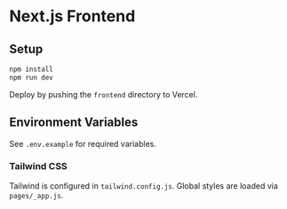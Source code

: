 # Next.js Frontend

## Setup

```bash
npm install
npm run dev
```

Deploy by pushing the `frontend` directory to Vercel.

## Environment Variables
See `.env.example` for required variables.

### Tailwind CSS
Tailwind is configured in `tailwind.config.js`. Global styles are loaded via
`pages/_app.js`.
